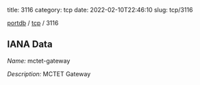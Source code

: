 title: 3116
category: tcp
date: 2022-02-10T22:46:10
slug: tcp/3116

[portdb](/) / [tcp](/category/tcp.html) / 3116


## IANA Data

_Name:_ mctet-gateway

_Description:_ MCTET Gateway

